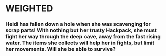 # WEIGHTED

### Heidi has fallen down a hole when she was scavenging for scrap parts! With nothing but her trusty Hackpack, she must fight her way through the deep cave, away from the fast rising water. The items she collects will help her in fights, but limit her movements. Will she be able to survive?
